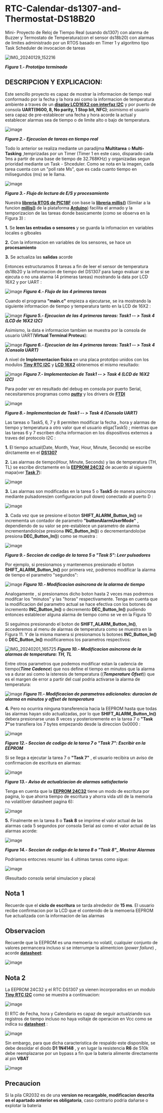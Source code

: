 # RTC-Calendar-ds1307-and-Thermostat-DS18B20
Mini- Proyecto de Reloj de Tiempo Real (usando ds1307) con alarma de Buzzer y Termostato de Temperatura(con el sensor ds18b20) con alarmas de limites administrado por un RTOS basado en Timer 1 y algoritmo tipo Task Scheduler de invocacion de tareas

![IMG_20240129_152216](https://github.com/SerCandio/RTC-Calendar-ds1307-and-Thermostat-DS18B20/assets/106831539/cd4a2763-563a-4bb3-833b-6f79ae9c92cc)

<I><B>Figura 1.- Prototipo terminado</B></I>

<h2 dir="auto" tabindex="-1">DESCRIPCION Y EXPLICACION:</h2>
Este sencillo proyecto es capaz de mostrar la informacion de tiempo real conformado por la fecha y la hora asi como la informacion de temperatura ambiente a traves de un <B><A HREF="https://www.ebay.com/itm/293186602264?chn=ps&norover=1&mkevt=1&mkrid=21565-165579-560236-2&mkcid=2&itemid=293186602264&targetid=293946777986&device=c&mktype=pla&googleloc=9060924&poi=&campaignid=19723034349&mkgroupid=141566926690&rlsatarget=pla-293946777986&abcId=&merchantid=102019429&gclid=Cj0KCQiAn-2tBhDVARIsAGmStVnM0kLHaYehLvTRdnJPwh6Jd6zg_dvRAQl_C5zd7E8ZXKiwgxUjkxsaApBCEALw_wcB">display LCD16X2 con interfaz I2C</A></B> y por puerto de consola <B>UART(9600, 8, No parity, 1 Stop bit, NFC)</B>; asimismo el usuario sera capaz de pre-establecer una fecha y hora acorde la actual y establecer alarmas sea de tiempo o de limite alto o bajo de temperatura.

![image](https://github.com/SerCandio/RTC-Calendar-ds1307-and-Thermostat-DS18B20/assets/106831539/39d2f73f-b6e3-4b77-acdd-0fcc4452da11)

<I><B>Figura 2.- Ejecucion de tareas en tiempo real</B></I>

Todo lo anterior se realiza mediante un paradijma <B>Multitarea</B> o <B>Multi-Tasking</B> ,temprizadas por un Timer (Timer 1 en este caso, disparado cada 1ms a partir de una base de tiempo de 32.768KHz) y organizadas segun prioridad mediante un Task - Shceduler. Como se nota en la imagen, cada tarea cuenta con un "poll rate Ms", que es cada cuanto tiempo en milisegundos (ms) se le llama.

![image](https://github.com/SerCandio/RTC-Calendar-ds1307-and-Thermostat-DS18B20/assets/106831539/519454f2-e9d0-4cce-900b-ae194c107b68)

<I><B>Figura 3.- Flujo de lectura de E/S y procesamiento</B></I>

Nuestra <B><A HREF="https://github.com/SerCandio/Microcontrolador-PIC18F/blob/main/LIBRERIAS%20PIC18/RTOS.h">libreria RTOS de PIC18F</A></B> con base la <B><A HREF="https://github.com/SerCandio/Microcontrolador-PIC18F/blob/main/LIBRERIAS%20PIC18/millis.h">libreria millis()</A></B> (Similar a la funcion <B><A HREF="https://www.arduino.cc/reference/es/language/functions/time/millis/">millis()</A></B> de la plataforma <B><A HREF="https://www.arduino.cc/">Arduino</A></B>) facilita el armado y la temporizacion de las tareas donde basicamente (como se observa en la Figura 3) :

<B>1.</B> Se <B>leen las entradas o sensores</B> y se guarda la infomacion en variables locales o glboales

<B>2.</B> Con la informacion en variables de los sensores, se hace un <B>procesamiento</B>

<B>3.</B> Se actualiza las <B>salidas</B> acorde

Entonces estructuramos 8 tareas a fin de leer el sensor de temperatura ds18b20 y la informacion de tiempo del DS1307 para luego evaluar si se ejecuta o no una alarma (4 primeras tareas) mostrando la data por LCD 16X2 y por UART :

![image](https://github.com/SerCandio/RTC-Calendar-ds1307-and-Thermostat-DS18B20/assets/106831539/3de4a245-e53e-40c5-a689-ffa261383cbf)
<I><B>Figura 4.- Flujo de las 4 primeras tareas</B></I>

Cuando el programa <B>"main.c"</B> empieza a ejecutarse, se ira mostrando la siguiente informacion de tiempo y temperatura tanto en  la LCD de 16X2 :

![image](https://github.com/SerCandio/RTC-Calendar-ds1307-and-Thermostat-DS18B20/assets/106831539/76a6b803-3c56-40e2-8291-3888d94915db)
<I><B>Figura 5.- Ejecucion de las 4 primeras tareas: Task1 -- > Task 4 (LCD de 16X2 I2C)</B></I>

Asimismo, la data e informacion tambien se muestra por la consola de usuario UART(<B>Virtual Terminal Proteus</B>):

![image](https://github.com/SerCandio/RTC-Calendar-ds1307-and-Thermostat-DS18B20/assets/106831539/f7566b88-e7c7-4eb3-9aca-95489850dcbc)
<I><B>Figura 6.- Ejecucion de las 4 primeras tareas: Task1 -- > Task 4 (Consola UART)</B></I>

A nivel de <B>Implementacion fisica</B> en una placa prototipo unidos con los modulos <B><A HREF="https://nskelectronics.in/Tiny%20RTC%20Module">Tiny RTC I2C</A></B>  y <B><A HREF="https://www.ebay.com/itm/293186602264?chn=ps&norover=1&mkevt=1&mkrid=21565-165579-560236-2&mkcid=2&itemid=293186602264&targetid=293946777986&device=c&mktype=pla&googleloc=9060924&poi=&campaignid=19723034349&mkgroupid=141566926690&rlsatarget=pla-293946777986&abcId=&merchantid=102019429&gclid=Cj0KCQiAn-2tBhDVARIsAGmStVnM0kLHaYehLvTRdnJPwh6Jd6zg_dvRAQl_C5zd7E8ZXKiwgxUjkxsaApBCEALw_wcB">LCD 16X2</A></B>  obtenemos el mismo resultado:

![image](https://github.com/SerCandio/RTC-Calendar-ds1307-and-Thermostat-DS18B20/assets/106831539/a1fc6e0c-7cb1-4d70-b2b8-d2d4194df463)
<I><B>Figura 7.- Implementacion de Task1 -- > Task 4 (LCD de 16X2 I2C)</B></I>

Para poder ver en resultado del debug en consola por puerto Serial, necesitaremos programas como <B><A HREF="https://www.chiark.greenend.org.uk/~sgtatham/putty/latest.html">putty</A></B> y los drivers de <B><A HREF="https://ftdichip.com/drivers/">FTDI</A></B>

![image](https://github.com/SerCandio/RTC-Calendar-ds1307-and-Thermostat-DS18B20/assets/106831539/02c86393-b70d-49a9-beff-c975c7057ae7)

<I><B>Figura 8.- Implementacion de Task1 -- > Task 4 (Consola UART)</B></I>

Las tareas o Task5, 6, 7 y 8 permiten modificar la fecha , hora y alarmas de tiempo y temperatura a otro valor que el usuario eliga(Task5) ; mientras que las tareas 6 y 7 escriben dicha informacion en los dispositivos externos a traves del protocolo I2C : 

<B>1.</B> El tiempo actual(Date, Month, Year,  Hour, Minute, Seconds) se escribe dirctamente en el <B><A HREF="https://www.sparkfun.com/datasheets/Components/DS1307.pdf">DS1307</A></B>

<B>2.</B> Las alarmas de tiempo(Hour, Minute, Seconds) y las de temperatura (TH, TL) se escribe dirctamente en la <B><A HREF="https://ww1.microchip.com/downloads/en/devicedoc/21061h.pdf">EEPROM 24C32</A></B> de acuerdo al siguiente mapa(ver <B><A HREF="https://github.com/SerCandio/RTC-Calendar-ds1307-and-Thermostat-DS18B20/blob/main/CLOCK_CALENDAR.X/main.c">Task 7</A></B>):

![image](https://github.com/SerCandio/RTC-Calendar-ds1307-and-Thermostat-DS18B20/assets/106831539/e4c665ac-3202-43d4-aeac-bae377e8cb76)

<B>3.</B> Las alarmas son modificadas en la tarea 5 o <B>Task5</B> de manera asincrona mediante pulsadores(en configuracion pull down) conectado al puerto D : 

![image](https://github.com/SerCandio/RTC-Calendar-ds1307-and-Thermostat-DS18B20/assets/106831539/ea314a53-496c-41bf-8041-510ddb30d3f8)

<B>3.</B> Cada vez que se presione el boton <B>SHIFT_ALARM_Button_In()</B> se incrememta un contador de parametro <B>"buttonAlarmUserMode"</B> , dependiendo de su valor se pre-establece un parametro de alarma incrementandolo(se presiona <B>INC_Button_In()</B>) o decrementandolo(se presiona <B>DEC_Button_In()</B>) como se muestra :

![image](https://github.com/SerCandio/RTC-Calendar-ds1307-and-Thermostat-DS18B20/assets/106831539/1583a99b-4988-48ca-8d0e-0f56dddec409)

<I><B>Figura 9.- Seccion de codigo de la tarea 5 o "Task 5": Leer pulsadores</B></I>

Por ejemplo, si presionamos y mantenemos presionado el boton <B>SHIFT_ALARM_Button_In()</B> por primera vez, podremos modificar la alarma de tiempo el parametro "segundos": 

![image](https://github.com/SerCandio/RTC-Calendar-ds1307-and-Thermostat-DS18B20/assets/106831539/d68a618f-5677-4efb-be0a-fee6bc6a06e6)
<I><B>Figura 10.- Modificacion asincrona de la alarma de tiempo</B></I>

Analogamente , si presionamos dicho boton hasta 2 veces mas podremos modifcar los "minutos" y las  "horas" respectivamente. Tenga en cuenta que la modificacion del parametro actual se hace efectiva con los botones de incremento <B>INC_Button_In()</B> o decremento <B>DEC_Button_In()</B> pudiendo entonces establecer alguna alarma de tiempo como se ve en la Figura 10

Si seguimos presionando el boton de <B>SHIFT_ALARM_Button_In()</B>, accederemos al menu de alarmas de temperatura como se muestra en la Figura 11. Y de la misma manera si presionamos ls botones <B>INC_Button_In()</B> o <B>DEC_Button_In()</B> modificaremos los parametros respectivos:

![IMG_20240201_165725](https://github.com/SerCandio/RTC-Calendar-ds1307-and-Thermostat-DS18B20/assets/106831539/37ffd91d-fdaf-41d5-bbd9-4d6d11795ae4)
<I><B>Figura 10.- Modificacion asincrona de la alarmas de temperatura: TH, TL</B></I>

Entre otros parametros que podemos modificar estan la cadencia de tiempo(<B><I>Time Cadence</I></B>) que nos define el tiempo en minutos que la alarma va a durar asi como la isteresis de temperatura ((<B><I>Temperature Ofset</I></B>)) que es el margen de error a partir del cual podria activarse la alarma de temperatura:

![image](https://github.com/SerCandio/RTC-Calendar-ds1307-and-Thermostat-DS18B20/assets/106831539/5edda146-641d-40a7-bf6b-901073e37704)
<I><B>Figura 11.- Modificacion de parametros adicionales: duracion de alarma en minutos y offset de temperatura</B></I>

<B>4.</B> Pero no ocurrira ninguna transferencia hacia la EEPROM hasta que todas las alarmas hayan sido actualizadas, por lo que <B>SHIFT_ALARM_Button_In()</B> debera presionarse unas 8 veces y posterioremente en la tarea 7 o <B>"Task 7"</B>se transfiera los 7 bytes empezando desde la direccion 0x0000 : 

![image](https://github.com/SerCandio/RTC-Calendar-ds1307-and-Thermostat-DS18B20/assets/106831539/e4e457a5-dfaf-4cd7-8970-75de729fa2a6)

<I><B>Figura 12.- Seccion de codigo de la tarea 7 o "Task 7": Escribir en la EEPROM</B></I>

Si se llega a ejecutar la tarea 7 o <B>"Task 7"</B> , el usuario recibira un aviso de confirmacion de escritura en alarmas:

![image](https://github.com/SerCandio/RTC-Calendar-ds1307-and-Thermostat-DS18B20/assets/106831539/75c6be75-84c5-4f8c-a2e0-f66e28a7b375)

<I><B>Figura 13.- Aviso de actualziacion de alarmas satisfactorio</B></I>

Tenga en cuenta que la <B><A HREF="https://ww1.microchip.com/downloads/en/devicedoc/21061h.pdf">EEPROM 24C32</A></B> tiene un modo de escritura por pagina, lo que ahorra tiempo de escritura y ahorra vida util de la memoria no volatil(ver datasheet pagina 6):

![image](https://github.com/SerCandio/RTC-Calendar-ds1307-and-Thermostat-DS18B20/assets/106831539/737a06e1-af3b-411b-b744-cc9d8b518282)

<B>5.</B> Finalmente en la tarea 8 o <B>Task 8</B> se imprime el valor actual de las alarmas cada 5 segundos por consola Serial asi como el valor actual de las alarmas acorde:

![image](https://github.com/SerCandio/RTC-Calendar-ds1307-and-Thermostat-DS18B20/assets/106831539/a35478a9-51d6-4235-8a3e-b56c8c9334d0)

<I><B>Figura 14.- Seccion de codigo de la tarea 8 o "Task 8"_ Mostrar Alarmas</B></I>

Podriamos entocnes resumir las 4 ultimas tareas como sigue:

![image](https://github.com/SerCandio/RTC-Calendar-ds1307-and-Thermostat-DS18B20/assets/106831539/49bbf923-c97a-4d60-87ea-6e0f723d7352)

(Resultado consola serial simulacion y placa)

<h2 dir="auto" tabindex="-1">Nota 1</h2>
Recuerde que el <B>ciclo de escritura</B> se tarda alrededor de <B>15 ms</B>. El usuario recibe confirmacion por la LCD que el contenido de la memoeria EEPROM fue actualizada con la informacion de las alarmas

<h2 dir="auto" tabindex="-1">Observacion</h2>
Recuerde que la EEPROM es una memoeria no volatil, cualquier conjunto de valores permancera incluso si se interrumpe la alimentcion (<I>power failure</I>) , acorde <B><A HREF="https://ww1.microchip.com/downloads/en/devicedoc/21061h.pdf">datasheet</A></B>:

![image](https://github.com/SerCandio/RTC-Calendar-ds1307-and-Thermostat-DS18B20/assets/106831539/0870c38f-e185-486a-87e7-81d6f8ddbced)

<h2 dir="auto" tabindex="-1">Nota 2</h2>
La EEPROM 24C32 y el RTC DS1307 ya vienen incorporados en un modulo <B><A HREF="https://www.indianhobbycenter.com/products/real-time-clock-ds1307-module-tiny-rtc-i2c-module">Tiny RTC I2C</A></B> como se muestra a continuacion:

![image](https://github.com/SerCandio/RTC-Calendar-ds1307-and-Thermostat-DS18B20/assets/106831539/a10fb5ba-1a73-4a51-b4bc-d868fa9282c4)

El RTC de Fecha, hora y Calendario es capaz de seguir actualziando sus registros de tiempo incluso no haya voltaje de operacion en Vcc como se indica su <B><A HREF="https://pdf1.alldatasheet.es/datasheet-pdf/view/254791/MAXIM/DS1307.html">datasheet</A></B> :

![image](https://github.com/SerCandio/RTC-Calendar-ds1307-and-Thermostat-DS18B20/assets/106831539/7d798725-3889-46ec-8ebf-933477e24d3b)

Sin embargo, para que dicha caracteristica de respaldo este disponible, se debe desoldar el diodo <B>D1 1N4148</B> , y en lugar la resistencia <B>R6</B> de 510k debe reemplazarse por un bypass a fin que la bateria alimente directamente al pin <B>VBAT</B>

![image](https://github.com/SerCandio/RTC-Calendar-ds1307-and-Thermostat-DS18B20/assets/106831539/92e09b5d-2602-4a61-9c75-aaadd2d67cb4)

<h2 dir="auto" tabindex="-1">Precaucion</h2> 
Si la pila CR2032 es de una <B>version no recargable, modificacion descrita en el apartado anterior es obligatoria</B>, caso contrario podria dañarse o explotar la bateria
